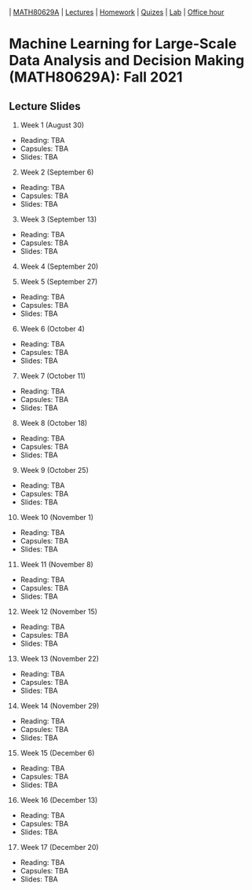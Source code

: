 | [MATH80629A](main.md) | [Lectures](lectures.md) | [Homework](homework.md) | [Quizes](quizes.md) | [Lab](lab.md) | [Office hour](office_hr.md)
# Machine Learning for Large-Scale Data Analysis and Decision Making (MATH80629A): Fall 2021

## Lecture Slides

1. Week 1 (August 30)
- Reading: TBA
- Capsules:  TBA
- Slides: TBA

2. Week 2 (September 6)
- Reading: TBA
- Capsules:  TBA
- Slides: TBA 

3. Week 3 (September 13)
* Reading: TBA
* Capsules:  TBA
* Slides: TBA

4. Week 4 (September 20)

5. Week 5 (September 27)
* Reading: TBA
* Capsules:  TBA
* Slides: TBA

6. Week 6 (October 4)
* Reading: TBA
* Capsules:  TBA
* Slides: TBA

7. Week 7 (October 11)
* Reading: TBA
* Capsules:  TBA
* Slides: TBA

8. Week 8 (October 18)
* Reading: TBA
* Capsules:  TBA
* Slides: TBA

9. Week 9 (October 25)
* Reading: TBA
* Capsules:  TBA
* Slides: TBA

10. Week 10 (November 1)
* Reading: TBA
* Capsules:  TBA
* Slides: TBA

11. Week 11 (November 8)
* Reading: TBA
* Capsules:  TBA
* Slides: TBA

12. Week 12 (November 15)
* Reading: TBA
* Capsules:  TBA
* Slides: TBA

13. Week 13 (November 22)
* Reading: TBA
* Capsules:  TBA
* Slides: TBA

14. Week 14 (November 29)
* Reading: TBA
* Capsules:  TBA
* Slides: TBA

15. Week 15 (December 6)
* Reading: TBA
* Capsules:  TBA
* Slides: TBA

16. Week 16 (December 13)
* Reading: TBA
* Capsules:  TBA
* Slides: TBA

17. Week 17 (December 20)
* Reading: TBA
* Capsules:  TBA
* Slides: TBA


